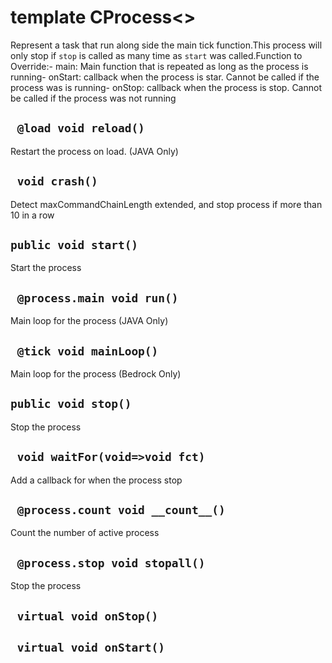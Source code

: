 # template CProcess<>
Represent a task that run along side the main tick function.This process will only stop if `stop` is called as many time as `start` was called.Function to Override:- main: Main function that is repeated as long as the process is running- onStart: callback when the process is star. Cannot be called if the process was is running- onStop: callback when the process is stop. Cannot be called if the process was not running

## ` @load void reload()`
Restart the process on load. (JAVA Only)

## ` void crash()`
Detect maxCommandChainLength extended, and stop process if more than 10 in a row

## `public void start()`
Start the process

## ` @process.main void run()`
Main loop for the process (JAVA Only)

## ` @tick void mainLoop()`
Main loop for the process (Bedrock Only)

## `public void stop()`
Stop the process

## ` void waitFor(void=>void fct)`
Add a callback for when the process stop

## ` @process.count void __count__()`
Count the number of active process

## ` @process.stop void stopall()`
Stop the process

## ` virtual void onStop()`


## ` virtual void onStart()`





